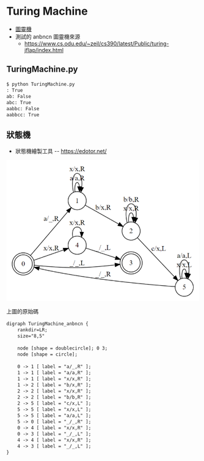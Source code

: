 # Turing Machine


* [圖靈機](https://zh.wikipedia.org/zh-tw/%E5%9B%BE%E7%81%B5%E6%9C%BA)
* 測試的 anbncn 圖靈機來源
    * https://www.cs.odu.edu/~zeil/cs390/latest/Public/turing-jflap/index.html

## TuringMachine.py

```
$ python TuringMachine.py
: True
ab: False
abc: True
aabbc: False
aabbcc: True
```

## 狀態機

* 狀態機繪製工具 -- https://edotor.net/

![](./img/TuringMachine_anbncn.png)

上圖的原始碼

```
digraph TuringMachine_anbncn {
	rankdir=LR;
	size="8,5"

	node [shape = doublecircle]; 0 3;
	node [shape = circle];

	0 -> 1 [ label = "a/_,R" ];
	1 -> 1 [ label = "a/a,R" ];
	1 -> 1 [ label = "x/x,R" ];
	1 -> 2 [ label = "b/x,R" ];
	2 -> 2 [ label = "x/x,R" ];
	2 -> 2 [ label = "b/b,R" ];
	2 -> 5 [ label = "c/x,L" ];
	5 -> 5 [ label = "x/x,L" ];
	5 -> 5 [ label = "a/a,L" ];
	5 -> 0 [ label = "_/_,R" ];
	0 -> 4 [ label = "x/x,R" ];
	0 -> 3 [ label = "_/_,L" ];
	4 -> 4 [ label = "x/x,R" ];
	4 -> 3 [ label = "_/_,L" ];
}

```
